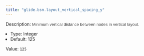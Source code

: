 ```yaml
---
title: "glide.bsm.layout_vertical_spacing_y"
---
```


Description: <span style = 'font-family: Arial; font-size: 13px; color: #4a4a4a;'>Minimum vertical distance between nodes in vertical layout.<ul style='margin: 0px; padding-left:15px;'><li>Type: Integer</li><li>Default: 125</li></ul></span>

Value: `125`